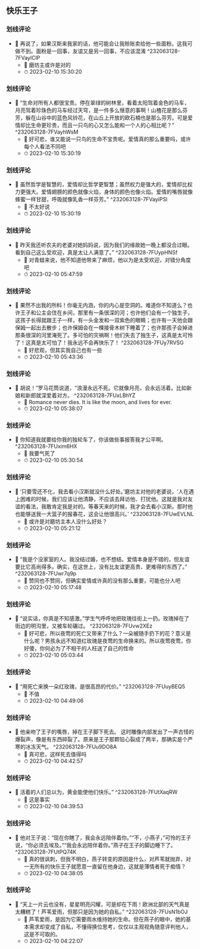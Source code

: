 ## 快乐王子

### 划线评论
- 📌 再说了，如果汉斯来我家的话，他可能会让我赊账卖给他一些面粉。这我可做不到。面粉是一回事，友谊又是另一回事，不应该混淆  ^232063128-7FVaylClP
    - 💭 磨坊主或许是对的
    - ⏱ 2023-02-10 15:30:20

### 划线评论
- 📌 “生命对所有人都很宝贵。停在翠绿的树林里，看着太阳驾着金色的马车，月亮驾着珍珠色的马车经过天穹，是一件多么惬意的事啊！山楂花是那么芬芳，躲在山谷中的蓝色风铃花，在山丘上开放的欧石楠也是那么芬芳。可是爱情却比生命更珍贵，而且一只鸟的心又怎么能和一个人的心相比呢？”  ^232063128-7FVayhWsM
    - 💭 好可悲，谁又能说一只鸟的生命不宝贵呢。爱情真的那么重要吗，或许每个人看法不同吧
    - ⏱ 2023-02-10 15:30:19

### 划线评论
- 📌 虽然哲学是智慧的，爱情却比哲学更智慧；虽然权力是强大的，爱情却比权力更强大。爱情翅膀的颜色就像火焰，身体的颜色也像火焰。爱情的嘴唇就像蜂蜜一样甘甜，呼吸就像乳香一样芬芳。”  ^232063128-7FVayiPSl
    - 💭 不太好说
    - ⏱ 2023-02-10 15:30:19

### 划线评论
- 📌 昨天我还听农夫的老婆对她妈妈说，因为我们的缘故她一晚上都没合过眼。看到自己这么受欢迎，真是太让人满意了。”  ^232063128-7FUypHNSf
    - 💭 对青蛙来说，他不知道他带来了麻烦，他以为是太受欢迎，对错分角度吧
    - ⏱ 2023-02-10 05:47:59

### 划线评论
- 📌 果然不出我的所料！你毫无内涵，你的内心是空洞的。难道你不知道么？也许王子和公主会住在乡间，那里有一条很深的河；也许他们会有一个独生子，这孩子长得就跟王子一样，有一头金发和一双紫色的眼睛；也许有一天他会跟保姆一起出去散步；也许保姆会在一棵接骨木树下睡着了；也许那孩子会掉进那条很深的河里淹死了。多可怕的灾祸啊！他们失去了独生子，这真是太可怜了！这真是太可怕了！我永远不会再快乐了！  ^232063128-7FUy7RVSG
    - 💭 好悲观，但其实我自己也有一些
    - ⏱ 2023-02-10 05:43:36

### 划线评论
- 📌 胡说！”罗马花筒说道，“浪漫永远不死。它就像月亮，会永远活着。比如新娘和新郎就深爱着对方。  ^232063128-7FUxLBhYZ
    - 💭 Romance never dies. It is like the moon, and lives for ever.
    - ⏱ 2023-02-10 05:38:07

### 划线评论
- 📌 你知道我就要给你我的独轮车了，你该做些事报答我才公平啊。  ^232063128-7FUxim6HX
    - 💭 我要气死了
    - ⏱ 2023-02-10 05:30:54

### 划线评论
- 📌 ‘只要雪还不化，我去看小汉斯就没什么好处。’磨坊主对他的老婆说，‘人在遇上困难的时候，我们应该让他清静，不应该去拜访他、打扰他。这就是我对友谊的看法，我敢肯定我是对的。等春天来的时候，我才会去看小汉斯。那时他也能够送我一大篮子的报春花，这会让他很高兴。’  ^232063128-7FUwEVLNL
    - 💭 或许是对磨坊主本人没什么好处？
    - ⏱ 2023-02-10 05:21:12

### 划线评论
- 📌 “我是个没家室的人。我没结过婚，也不想结。爱情本身是不错的，但友谊要比它高尚得多。确实，在这世上，没有比友谊更高贵、更难得的东西了。”  ^232063128-7FUwr7q9p
    - 💭 赞同也不赞同，但确实爱情或许真的没有那么重要，可能也分人吧
    - ⏱ 2023-02-10 05:17:48

### 划线评论
- 📌 “说实话，你真是不知感激。”学生气呼呼地把玫瑰往街上一扔。玫瑰掉在了街边的明沟里，又被车轮碾过。  ^232063128-7FUvw2XEz
    - 💭 好可悲，所以夜莺的死亡又带来了什么？一朵被随手扔下的花？意义是什么呢？男孩永远不知道红玫瑰是夜莺的生命换来的。所以夜莺夜莺，你好傻，你何必为了不相干的人枉送了自己的性命
    - ⏱ 2023-02-10 05:03:44

### 划线评论
- 📌 “用死亡来换一朵红玫瑰，是很高昂的代价。”  ^232063128-7FUuyBEQ5
    - 💭 不值
    - ⏱ 2023-02-10 04:49:06

### 划线评论
- 📌 他亲吻了王子的嘴唇，掉在王子脚下死去。
    这时雕像内部发出了一声古怪的爆裂声，像是有东西碎裂了。原来是王子那颗铅心裂成了两半，那确实是个严寒的冰冻天气。  ^232063128-7FUu9DO8A
    - 💭 真可悲，这样死去值得吗
    - ⏱ 2023-02-10 04:42:57

### 划线评论
- 📌 活着的人们总以为，黄金能使他们快乐。”  ^232063128-7FUtXaqRW
    - 💭 这是事实
    - ⏱ 2023-02-10 04:39:53

### 划线评论
- 📌 他对王子说：“现在你瞎了，我会永远陪伴着你。”“不，小燕子，”可怜的王子说，“你必须去埃及。”“我会永远陪伴着你。”燕子在王子的脚边睡下了。  ^232063128-7FUtPQ74K
    - 💭 真的很讽刺，但我不明白，燕子转变的原因是什么，对芦苇就抛弃，对一无所有的快乐王子就愿意一直留在他身边，这就是薄情者死于痴情？
    - ⏱ 2023-02-10 04:38:05

### 划线评论
- 📌 “天上一片云也没有，星星明亮闪耀，可是却在下雨！欧洲北部的天气真是太糟糕了！芦苇爱雨，但那只是因为她的自私。”  ^232063128-7FUsN1bOJ
    - 💭 芦苇爱雨，是因为它需要雨水维持她的生命。但在燕子的眼中，她的基本需求却变成了自私，不懂得换位思考，仅仅以主观视角随意评判他人，这是不可取的。
    - ⏱ 2023-02-10 04:22:07